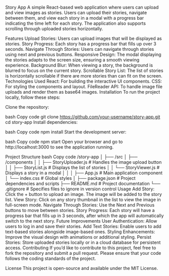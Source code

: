 Story App
A simple React-based web application where users can upload and view images as stories. Users can upload their stories, navigate between them, and view each story in a modal with a progress bar indicating the time left for each story. The application also supports scrolling through uploaded stories horizontally.

Features
Upload Stories: Users can upload images that will be displayed as stories.
Story Progress: Each story has a progress bar that fills up over 3 seconds.
Navigate Through Stories: Users can navigate through stories using next and previous buttons.
Responsive Design: The modal displaying the stories adapts to the screen size, ensuring a smooth viewing experience.
Background Blur: When viewing a story, the background is blurred to focus on the current story.
Scrollable Story List: The list of stories is horizontally scrollable if there are more stories than can fit on the screen.
Technologies Used
React: For building the interactive UI components.
CSS: For styling the components and layout.
FileReader API: To handle image file uploads and render them as base64 images.
Installation
To run the project locally, follow these steps:

Clone the repository:

bash
Copy code
git clone https://github.com/your-username/story-app.git
cd story-app
Install dependencies:

bash
Copy code
npm install
Start the development server:

bash
Copy code
npm start
Open your browser and go to http://localhost:3000 to see the application running.

Project Structure
bash
Copy code
/story-app
│
├── /src
│   ├── /components
│   │   ├── StoryUploader.js      # Handles the image upload button
│   │   ├── StoryList.js          # Displays the list of stories
│   │   └── StoryViewer.js        # Displays a story in a modal
│   │
│   ├── App.js                    # Main application component
│   └── index.css                 # Global styles
│
├── package.json                  # Project dependencies and scripts
├── README.md                     # Project documentation
└── .gitignore                    # Specifies files to ignore in version control
Usage
Add Story: Click the + button to upload an image. The image will be added to the story list.
View Story: Click on any story thumbnail in the list to view the image in full-screen mode.
Navigate Through Stories: Use the Next and Previous buttons to move between stories.
Story Progress: Each story will have a progress bar that fills up in 3 seconds, after which the app will automatically switch to the next story.
Future Improvements
User Authentication: Allow users to log in and save their stories.
Add Text Stories: Enable users to add text-based stories alongside image-based ones.
Styling Enhancements: Improve the visual design with animations or additional styling.
Persist Stories: Store uploaded stories locally or in a cloud database for persistent access.
Contributing
If you’d like to contribute to this project, feel free to fork the repository and submit a pull request. Please ensure that your code follows the coding standards of the project.

License
This project is open-source and available under the MIT License.